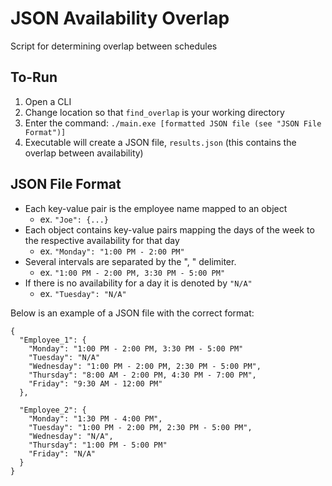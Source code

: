 # JSON Availability Overlap
Script for determining overlap between schedules

## To-Run
1) Open a CLI
2) Change location so that ```find_overlap``` is your working directory
3) Enter the command: ```./main.exe [formatted JSON file (see "JSON File Format")]```
4) Executable will create a JSON file, ```results.json``` (this contains the overlap between availability)

## JSON File Format
* Each key-value pair is the employee name mapped to an object
    * ex. ```"Joe": {...}```
* Each object contains key-value pairs mapping the days of the week to the respective availability for that day
    * ex. ```"Monday": "1:00 PM - 2:00 PM"```
* Several intervals are separated by the ", " delimiter.
    * ex. ```"1:00 PM - 2:00 PM, 3:30 PM - 5:00 PM"```
* If there is no availability for a day it is denoted by ```"N/A"```
    * ex. ```"Tuesday": "N/A"```

Below is an example of a JSON file with the correct format:

```
{
  "Employee_1": {
    "Monday": "1:00 PM - 2:00 PM, 3:30 PM - 5:00 PM"
    "Tuesday": "N/A"
    "Wednesday": "1:00 PM - 2:00 PM, 2:30 PM - 5:00 PM",
    "Thursday": "8:00 AM - 2:00 PM, 4:30 PM - 7:00 PM",
    "Friday": "9:30 AM - 12:00 PM"
  },

  "Employee_2": {
    "Monday": "1:30 PM - 4:00 PM",
    "Tuesday": "1:00 PM - 2:00 PM, 2:30 PM - 5:00 PM",
    "Wednesday": "N/A",
    "Thursday": "1:00 PM - 5:00 PM"
    "Friday": "N/A"
  }
}
```
